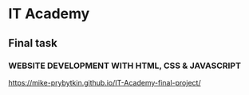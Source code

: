 # IT Academy
## Final task
### WEBSITE DEVELOPMENT WITH HTML, CSS & JAVASCRIPT
https://mike-prybytkin.github.io/IT-Academy-final-project/
